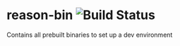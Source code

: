 # reason-bin ![Build Status](https://travis-ci.org/yunxing/reason-bin.svg?branch=master)

Contains all prebuilt binaries to set up a dev environment
